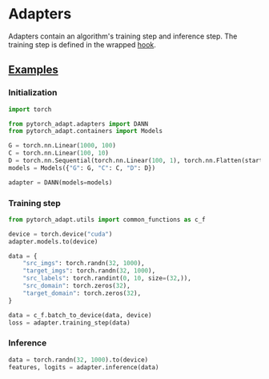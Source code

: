 # Adapters

Adapters contain an algorithm's training step and inference step. The training step is defined in the wrapped [hook](../hooks/index.md). 

## [Examples](https://github.com/KevinMusgrave/pytorch-adapt/tree/main/examples/notebooks/docs_examples.ipynb)
### Initialization
```python
import torch

from pytorch_adapt.adapters import DANN
from pytorch_adapt.containers import Models

G = torch.nn.Linear(1000, 100)
C = torch.nn.Linear(100, 10)
D = torch.nn.Sequential(torch.nn.Linear(100, 1), torch.nn.Flatten(start_dim=0))
models = Models({"G": G, "C": C, "D": D})

adapter = DANN(models=models)
```

### Training step
```python
from pytorch_adapt.utils import common_functions as c_f

device = torch.device("cuda")
adapter.models.to(device)

data = {
    "src_imgs": torch.randn(32, 1000),
    "target_imgs": torch.randn(32, 1000),
    "src_labels": torch.randint(0, 10, size=(32,)),
    "src_domain": torch.zeros(32),
    "target_domain": torch.zeros(32),
}

data = c_f.batch_to_device(data, device)
loss = adapter.training_step(data)
```

### Inference
```python
data = torch.randn(32, 1000).to(device)
features, logits = adapter.inference(data)
```